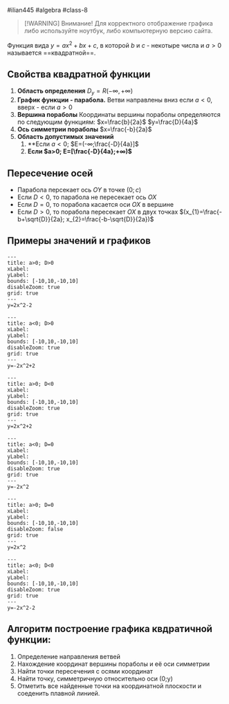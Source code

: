 #ilian445 #algebra #class-8 

> [!WARNING] Внимание!
> Для корректного отображение графика либо используйте ноутбук, либо компьютерную версию сайта.

Функция вида $y=ax^{2}+bx+c$, в которой $b$ и $c$ - некотыре числа и $a>0$ называется ==квадратной==.
## Свойства квадратной функции
1. **Область определения**
	$D_{y}=R (-∞, +∞)$
2. **График функции - парабола.**
	Ветви направлены вниз если $a<0$, вверх - если $a>0$
3. **Вершина пораболы**
	Координаты вершины пораболы определяются по следующим функциям:
	$x=\frac{b}{2a}$
	$y=\frac{D}{4a}$
4. **Ось симметрии пораболы**
	$x=\frac{-b}{2a}$
5. **Область допустимых значений**
	1. **Если $a<0$; $E=(-∞;\frac{-D}{4a}]$
	2. **Если $a>0; E=[\frac{-D}{4a};+∞)$**
## Пересечение осей
- Парабола персекает ось $OY$ в точке $(0;c)$
- Если $D<0$, то парабола не пересекает ось $OX$
- Если $D=0$, то порабола касается оси $OX$ в вершине
- Если $D>0$, то порабола пересекает $OX$ в двух точках
	$(x_{1}=\frac{-b+\sqrt{D}}{2a}; x_{2}=\frac{-b-\sqrt{D}}{2a})$
## Примеры значений и  графиков
```functionplot
---
title: a>0; D>0
xLabel: 
yLabel: 
bounds: [-10,10,-10,10]
disableZoom: true
grid: true
---
y=2x^2-2
```
```functionplot
---
title: a<0; D>0
xLabel: 
yLabel: 
bounds: [-10,10,-10,10]
disableZoom: true
grid: true
---
y=-2x^2+2
```
```functionplot
---
title: a>0; D<0
xLabel: 
yLabel: 
bounds: [-10,10,-10,10]
disableZoom: true
grid: true
---
y=2x^2+2
```
```functionplot
---
title: a<0; D=0
xLabel: 
yLabel: 
bounds: [-10,10,-10,10]
disableZoom: true
grid: true
---
y=-2x^2
```
```functionplot
---
title: a>0; D=0
xLabel: 
yLabel: 
bounds: [-10,10,-10,10]
disableZoom: false
grid: true
---
y=2x^2
```
```functionplot
---
title: a<0; D<0
xLabel: 
yLabel: 
bounds: [-10,10,-10,10]
disableZoom: true
grid: true
---
y=-2x^2-2
```
## Алгоритм построение графика квдратичной функции:
1. Определение направления ветвей
2. Нахождение координат вершины пораболы и её оси симметрии
3. Найти точки пересечения с осями координат
4. Найти точку, симметричную относительно оси (0;y)
5. Отметить все найденные точки на координатной плоскости и соеденить плавной линией.
##